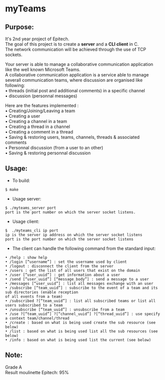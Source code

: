 # myTeams
## Purpose:
It's 2nd year project of Epitech.<br/>
The goal of this project is to create a **server** and a **CLI client** in C.<br/>
The network communication will be achieved through the use of TCP sockets.<br/>

Your server is able to manage a collaborative communication application like the well known Microsoft Teams.<br/>
A collaborative communication application is a service able to manage severall communication teams, where discussion are organised like following:<br/>
• threads (initial post and additional comments) in a specific channel<br/>
• discussion (personnal messages)<br/>

Here are the features implemented : <br/>
• Creating/Joining/Leaving a team<br/>
• Creating a user<br/>
• Creating a channel in a team<br/>
• Creating a thread in a channel<br/>
• Creating a comment in a thread<br/>
• Saving & restoring users, teams, channels, threads & associated comments<br/>
• Personnal discussion (from a user to an other)<br/>
• Saving & restoring personnal discussion<br/>

## Usage:

- To build:
```
$ make
```

 - Usage server:
```
$ ./myteams_server port
port is the port number on which the server socket listens.
```

 - Usage client:
```
$  ./myteams_cli ip port
ip is the server ip address on which the server socket listens
port is the port number on which the server socket listens
```

 - The client can handle the following command from the standard input:
```
• /help : show help
• /login [“username”] : set the username used by client
• /logout : disconnect the client from the server
• /users : get the list of all users that exist on the domain
• /user [“user_uuid”] : get information about a user
• /send [“user_uuid”] [“message_body”] : send a message to a user
• /messages [“user_uuid”] : list all messages exchange with an user
• /subscribe [“team_uuid”] : subscribe to the event of a team and its sub directories (enable reception
of all events from a team)
• /subscribed ?[“team_uuid”] : list all subscribed teams or list all users subscribed to a team
• /unsubscribe [“team_uuid”] : unsubscribe from a team
• /use ?[“team_uuid”] ?[“channel_uuid”] ?[“thread_uuid”] : use specify a context team/channel/thread
• /create : based on what is being used create the sub resource (see below)
• /list : based on what is being used list all the sub resources (see below)
• /info : based on what is being used list the current (see below)
```

## Note:
Grade A<br/>
Result moulinette Epitech: 95%
